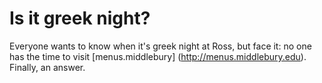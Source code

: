 # Is it greek night?
Everyone wants to know when it's greek night at Ross, but face it: no one has the time to visit [menus.middlebury] (http://menus.middlebury.edu). Finally, an answer. 
